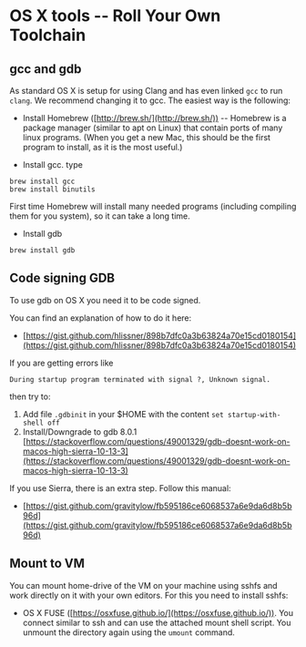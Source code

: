 # OS X tools -- Roll Your Own Toolchain

## gcc and gdb
As standard OS X is setup for using Clang and has even linked `gcc` to run `clang`. We recommend changing it to gcc. The easiest way is the following:

  * Install Homebrew ([http://brew.sh/](http://brew.sh/)) -- Homebrew is a package manager (similar to apt on Linux) that contain ports of many linux programs. (When you get a new Mac, this should be the first program to install, as it is the most useful.)

  * Install gcc. type

  ```
  brew install gcc
  brew install binutils
  ```

  First time Homebrew will install many needed programs (including compiling them for you system), so it can take a long time.

  * Install gdb

  ```
  brew install gdb
  ```

## Code signing GDB
To use gdb on OS X you need it to be code signed.

You can find an explanation of how to do it here:
  * [https://gist.github.com/hlissner/898b7dfc0a3b63824a70e15cd0180154](https://gist.github.com/hlissner/898b7dfc0a3b63824a70e15cd0180154)

If you are getting errors like

```
During startup program terminated with signal ?, Unknown signal.
```
then try to:
  1. Add file `.gdbinit` in your $HOME with the content `set startup-with-shell off`
  2. Install/Downgrade to gdb 8.0.1 [https://stackoverflow.com/questions/49001329/gdb-doesnt-work-on-macos-high-sierra-10-13-3](https://stackoverflow.com/questions/49001329/gdb-doesnt-work-on-macos-high-sierra-10-13-3)


If you use Sierra, there is an extra step. Follow this manual:
  * [https://gist.github.com/gravitylow/fb595186ce6068537a6e9da6d8b5b96d](https://gist.github.com/gravitylow/fb595186ce6068537a6e9da6d8b5b96d)

## Mount to VM
You can mount home-drive of the VM on your machine using sshfs and work directly on it with your own editors. For this you need to install sshfs:
 * OS X FUSE ([https://osxfuse.github.io/](https://osxfuse.github.io/)). You connect similar to ssh and can use the attached mount shell script. You unmount the directory again using the `umount` command.</p>
